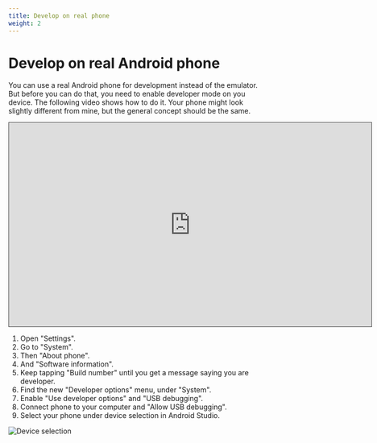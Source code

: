 ```yaml
---
title: Develop on real phone
weight: 2
---
```


# Develop on real Android phone

You can use a real Android phone for development instead of the emulator.
But before you can do that, you need to enable developer mode on you device.
The following video shows how to do it.
Your phone might look slightly different from mine, but the general concept
should be the same.

<iframe src="https://easv.cloud.panopto.eu/Panopto/Pages/Embed.aspx?id=9af29c42-408c-4d2e-a883-b10900ff447c&autoplay=false&offerviewer=true&showtitle=true&showbrand=true&captions=false&interactivity=all" height="405" width="720" style="border: 1px solid #464646;" allowfullscreen allow="autoplay" aria-label="Panopto Embedded Video Player"></iframe>

1. Open "Settings".
2. Go to "System".
3. Then "About phone".
4. And "Software information".
5. Keep tapping "Build number" until you get a message saying you are developer.
6. Find the new "Developer options" menu, under "System".
7. Enable "Use developer options" and "USB debugging".
8. Connect phone to your computer and "Allow USB debugging".
9. Select your phone under device selection in Android Studio.

![Device selection](../images/device_selection.png)

